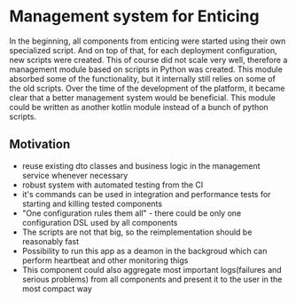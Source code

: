 # Management system for Enticing
In the beginning, all components from enticing were started using their own specialized script. And on top of that, for each deployment configuration,
new scripts were created. This of course did not scale very well, therefore a management module based on scripts in Python was created. This module absorbed some of the functionality, but it internally still relies on some of the old scripts.
Over the time of the development of the platform, it became clear that a better management system would be beneficial. This module could be
written as another kotlin module instead of a bunch of python scripts.

## Motivation
* reuse existing dto classes and business logic in the management service whenever necessary
* robust system with automated testing from the CI
* it's commands can be used in integration and performance tests for starting and killing tested components
* "One configuration rules them all" - there could be only one configuration DSL used by all components
* The scripts are not that big, so the reimplementation should be reasonably fast
* Possibility to run this app as a deamon in the backgroud which can perform heartbeat and other monitoring thigs
* This component could also aggregate most important logs(failures and serious problems) from all components and present it to the user in the 
most compact way
